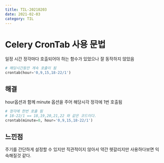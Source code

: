 ```yaml
---
title: TIL-20210203
date: 2021-02-03
category: TIL
---
```


# Celery CronTab 사용 문법

일정 시간 정각마다 호출되어야 하는 함수가 있었으나 잘 동작하지 않았음

```python
# 해당시간동안 계속 호출이 됨
crontab(hour='0,9,15,18-22/1')
```

## 해결

hour옵션과 함께 minute 옵션을 주어 해당시각 정각에 1번 호출됨

```python
# 정각에 한번 호출 됨
# 18-22/1 == 18,19,20,21,22 와 같은 코드이다.
crontab(minute=0, hour='0,9,15,18-22/1')
```

## 느낀점

주기를 간단하게 설정할 수 있지만 직관적이지 않아서 약간 헷갈리지만 사용하다보면 익숙해질것 같다.
